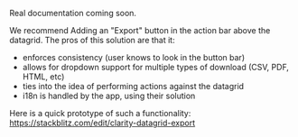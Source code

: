 Real documentation coming soon.

We recommend Adding an "Export" button in the action bar above the datagrid.
The pros of this solution are that it:
* enforces consistency (user knows to look in the button bar)
* allows for dropdown support for multiple types of download (CSV, PDF, HTML, etc)
* ties into the idea of performing actions against the datagrid
* i18n is handled by the app, using their solution


Here is a quick prototype of such a functionality: https://stackblitz.com/edit/clarity-datagrid-export